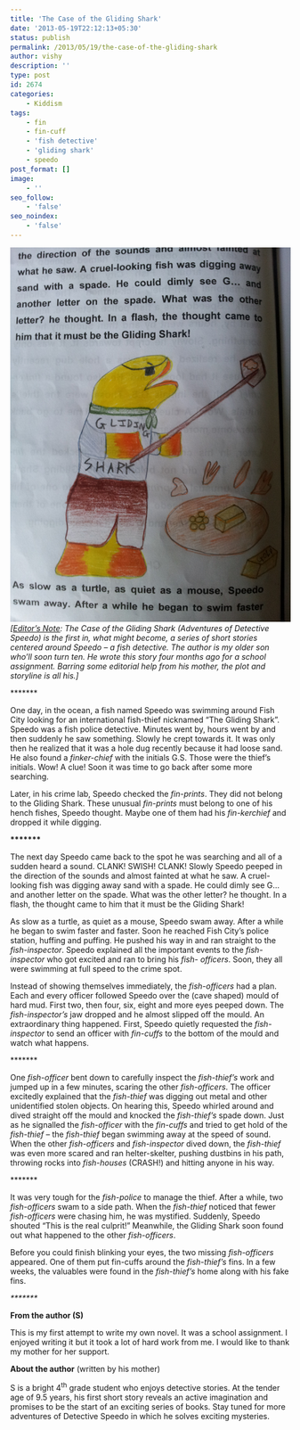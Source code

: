 ```yaml
---
title: 'The Case of the Gliding Shark'
date: '2013-05-19T22:12:13+05:30'
status: publish
permalink: /2013/05/19/the-case-of-the-gliding-shark
author: vishy
description: ''
type: post
id: 2674
categories: 
    - Kiddism
tags:
    - fin
    - fin-cuff
    - 'fish detective'
    - 'gliding shark'
    - speedo
post_format: []
image:
    - ''
seo_follow:
    - 'false'
seo_noindex:
    - 'false'
---
```

*[![20130520_082829_rot](../../../../uploads/2013/05/20130520_082829_rot.jpg)](http://www.ulaar.com/wp-content/uploads/2013/05/20130520_082829_rot.jpg)\[<span style="text-decoration: underline;">Editor’s Note</span>: The Case of the Gliding Shark (Adventures of Detective Speedo) is the first in, what might become, a series of short stories centered around Speedo – a fish detective. The author is my older son who’ll soon turn ten. He wrote this story four months ago for a school assignment. Barring some editorial help from his mother, the plot and storyline is all his.\]*

\*\*\*\*\*\*\*

One day, in the ocean, a fish named Speedo was swimming around Fish City looking for an international fish-thief nicknamed “The Gliding Shark”. Speedo was a fish police detective. Minutes went by, hours went by and then suddenly he saw something. Slowly he crept towards it. It was only then he realized that it was a hole dug recently because it had loose sand. He also found a *finker-chief* with the initials G.S. Those were the thief’s initials. Wow! A clue! Soon it was time to go back after some more searching.

Later, in his crime lab, Speedo checked the *fin-prints*. They did not belong to the Gliding Shark. These unusual *fin-prints* must belong to one of his hench fishes, Speedo thought. Maybe one of them had his *fin-kerchief* and dropped it while digging.

**\*\*\*\*\*\*\***

The next day Speedo came back to the spot he was searching and all of a sudden heard a sound. CLANK! SWISH! CLANK! Slowly Speedo peeped in the direction of the sounds and almost fainted at what he saw. A cruel-looking fish was digging away sand with a spade. He could dimly see G… and another letter on the spade. What was the other letter? he thought. In a flash, the thought came to him that it must be the Gliding Shark!

As slow as a turtle, as quiet as a mouse, Speedo swam away. After a while he began to swim faster and faster. Soon he reached Fish City’s police station, huffing and puffing. He pushed his way in and ran straight to the *fish-inspector*. Speedo explained all the important events to the *fish-inspector* who got excited and ran to bring his *fish- officers*. Soon, they all were swimming at full speed to the crime spot.

Instead of showing themselves immediately, the *fish-officers* had a plan. Each and every officer followed Speedo over the (cave shaped) mould of hard mud. First two, then four, six, eight and more eyes peeped down. The *fish-inspector’s* jaw dropped and he almost slipped off the mould. An extraordinary thing happened. First, Speedo quietly requested the *fish-inspector* to send an officer with *fin-cuffs* to the bottom of the mould and watch what happens.

\*\*\*\*\*\*\*

One *fish-officer* bent down to carefully inspect the *fish-thief’s* work and jumped up in a few minutes, scaring the other *fish-officers*. The officer excitedly explained that the *fish-thief* was digging out metal and other unidentified stolen objects. On hearing this, Speedo whirled around and dived straight off the mould and knocked the *fish-thief’s* spade down. Just as he signalled the *fish-officer* with the *fin-cuffs* and tried to get hold of the *fish-thief* – the *fish-thief* began swimming away at the speed of sound. When the other *fish-officers* and *fish-inspector* dived down, the *fish-thief* was even more scared and ran helter-skelter, pushing dustbins in his path, throwing rocks into *fish-houses* (CRASH!) and hitting anyone in his way.

\*\*\*\*\*\*\*

It was very tough for the *fish-police* to manage the thief. After a while, two *fish-officers* swam to a side path. When the *fish-thief* noticed that fewer *fish-officers* were chasing him, he was mystified. Suddenly, Speedo shouted “This is the real culprit!” Meanwhile, the Gliding Shark soon found out what happened to the other *fish-officers*.

Before you could finish blinking your eyes, the two missing *fish-officers* appeared. One of them put fin-cuffs around the *fish-thief’s* fins. In a few weeks, the valuables were found in the *fish-thief’s* home along with his fake fins.

*\*\*\*\*\*\*\**

**From the author (S)**

This is my first attempt to write my own novel. It was a school assignment. I enjoyed writing it but it took a lot of hard work from me. I would like to thank my mother for her support.

**About the author** (written by his mother)

S is a bright 4<sup>th</sup> grade student who enjoys detective stories. At the tender age of 9.5 years, his first short story reveals an active imagination and promises to be the start of an exciting series of books. Stay tuned for more adventures of Detective Speedo in which he solves exciting mysteries.